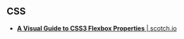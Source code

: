 ## CSS

- [**A Visual Guide to CSS3 Flexbox Properties** | scotch.io](https://scotch.io/tutorials/a-visual-guide-to-css3-flexbox-properties)
